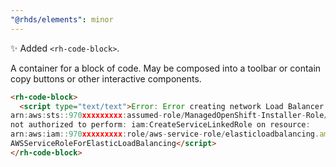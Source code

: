 ```yaml
---
"@rhds/elements": minor
---
```


✨ Added `<rh-code-block>`.

A container for a block of code. May be composed into a toolbar or contain copy buttons or other interactive components.

```html
<rh-code-block>
  <script type="text/text">Error: Error creating network Load Balancer: AccessDenied: User:
arn:aws:sts::970xxxxxxxxx:assumed-role/ManagedOpenShift-Installer-Role/163xxxxxxxxxxxxxxxx is
not authorized to perform: iam:CreateServiceLinkedRole on resource:
arn:aws:iam::970xxxxxxxxx:role/aws-service-role/elasticloadbalancing.amazonaws.com/
AWSServiceRoleForElasticLoadBalancing</script>
</rh-code-block>
```
